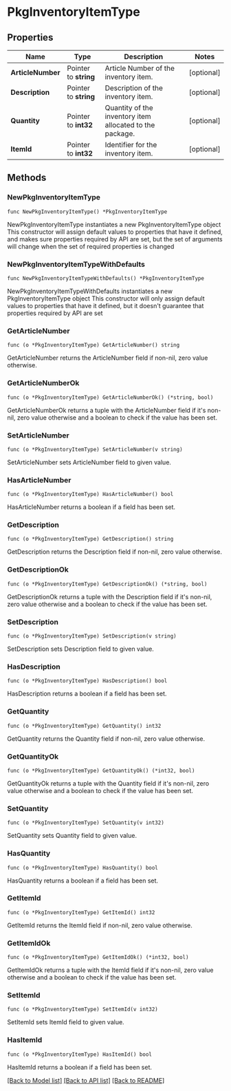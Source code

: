 # PkgInventoryItemType

## Properties

Name | Type | Description | Notes
------------ | ------------- | ------------- | -------------
**ArticleNumber** | Pointer to **string** | Article Number of the inventory item. | [optional] 
**Description** | Pointer to **string** | Description of the inventory item. | [optional] 
**Quantity** | Pointer to **int32** | Quantity of the inventory item allocated to the package. | [optional] 
**ItemId** | Pointer to **int32** | Identifier for the inventory item. | [optional] 

## Methods

### NewPkgInventoryItemType

`func NewPkgInventoryItemType() *PkgInventoryItemType`

NewPkgInventoryItemType instantiates a new PkgInventoryItemType object
This constructor will assign default values to properties that have it defined,
and makes sure properties required by API are set, but the set of arguments
will change when the set of required properties is changed

### NewPkgInventoryItemTypeWithDefaults

`func NewPkgInventoryItemTypeWithDefaults() *PkgInventoryItemType`

NewPkgInventoryItemTypeWithDefaults instantiates a new PkgInventoryItemType object
This constructor will only assign default values to properties that have it defined,
but it doesn't guarantee that properties required by API are set

### GetArticleNumber

`func (o *PkgInventoryItemType) GetArticleNumber() string`

GetArticleNumber returns the ArticleNumber field if non-nil, zero value otherwise.

### GetArticleNumberOk

`func (o *PkgInventoryItemType) GetArticleNumberOk() (*string, bool)`

GetArticleNumberOk returns a tuple with the ArticleNumber field if it's non-nil, zero value otherwise
and a boolean to check if the value has been set.

### SetArticleNumber

`func (o *PkgInventoryItemType) SetArticleNumber(v string)`

SetArticleNumber sets ArticleNumber field to given value.

### HasArticleNumber

`func (o *PkgInventoryItemType) HasArticleNumber() bool`

HasArticleNumber returns a boolean if a field has been set.

### GetDescription

`func (o *PkgInventoryItemType) GetDescription() string`

GetDescription returns the Description field if non-nil, zero value otherwise.

### GetDescriptionOk

`func (o *PkgInventoryItemType) GetDescriptionOk() (*string, bool)`

GetDescriptionOk returns a tuple with the Description field if it's non-nil, zero value otherwise
and a boolean to check if the value has been set.

### SetDescription

`func (o *PkgInventoryItemType) SetDescription(v string)`

SetDescription sets Description field to given value.

### HasDescription

`func (o *PkgInventoryItemType) HasDescription() bool`

HasDescription returns a boolean if a field has been set.

### GetQuantity

`func (o *PkgInventoryItemType) GetQuantity() int32`

GetQuantity returns the Quantity field if non-nil, zero value otherwise.

### GetQuantityOk

`func (o *PkgInventoryItemType) GetQuantityOk() (*int32, bool)`

GetQuantityOk returns a tuple with the Quantity field if it's non-nil, zero value otherwise
and a boolean to check if the value has been set.

### SetQuantity

`func (o *PkgInventoryItemType) SetQuantity(v int32)`

SetQuantity sets Quantity field to given value.

### HasQuantity

`func (o *PkgInventoryItemType) HasQuantity() bool`

HasQuantity returns a boolean if a field has been set.

### GetItemId

`func (o *PkgInventoryItemType) GetItemId() int32`

GetItemId returns the ItemId field if non-nil, zero value otherwise.

### GetItemIdOk

`func (o *PkgInventoryItemType) GetItemIdOk() (*int32, bool)`

GetItemIdOk returns a tuple with the ItemId field if it's non-nil, zero value otherwise
and a boolean to check if the value has been set.

### SetItemId

`func (o *PkgInventoryItemType) SetItemId(v int32)`

SetItemId sets ItemId field to given value.

### HasItemId

`func (o *PkgInventoryItemType) HasItemId() bool`

HasItemId returns a boolean if a field has been set.


[[Back to Model list]](../README.md#documentation-for-models) [[Back to API list]](../README.md#documentation-for-api-endpoints) [[Back to README]](../README.md)


